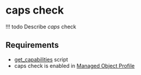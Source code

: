 # caps check

<!-- prettier-ignore -->
!!! todo
    Describe *caps* check

## Requirements

* [get_capabilities](../../../../dev/sa/scripts/get_capabilities.md) script
* caps check is enabled in [Managed Object Profile](../../../../user/reference/concepts/managed-object-profile/index.md)
